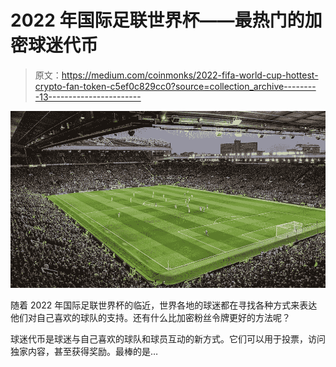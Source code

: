 # 2022 年国际足联世界杯——最热门的加密球迷代币

> 原文：<https://medium.com/coinmonks/2022-fifa-world-cup-hottest-crypto-fan-token-c5ef0c829cc0?source=collection_archive---------13----------------------->

![](img/2bc4d0679c1ac4d86493205c87454caa.png)

随着 2022 年国际足联世界杯的临近，世界各地的球迷都在寻找各种方式来表达他们对自己喜欢的球队的支持。还有什么比加密粉丝令牌更好的方法呢？

球迷代币是球迷与自己喜欢的球队和球员互动的新方式。它们可以用于投票，访问独家内容，甚至获得奖励。最棒的是…